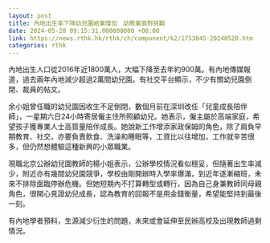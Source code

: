 ```yaml
---
layout: post
title: 內地出生率下降幼兒園結業增加　幼教業面對挑戰
date: 2024-05-20 09:15:31.000000000 +08:00
link: https://news.rthk.hk/rthk/ch/component/k2/1753845-20240520.htm
categories: rthk
---
```


內地出生人口從2016年近1800萬人，大幅下降至去年約900萬。有內地傳媒報道，過去兩年內地減少超過2萬間幼兒園。有社交平台顯示，不少有關幼兒園倒閉、裁員的帖文。

余小姐曾任職的幼兒園因收生不足倒閉，數個月前在深圳改任「兒童成長陪伴師」，一星期六日24小時寄居僱主住所照顧幼兒。她表示，僱主屬於高端家庭，希望孩子獲專業人士高質量陪伴成長。她說新工作增添家政保姆的角色，除了肩負早期教育、社交，亦要負責飲食、洗澡和睡眠等，工資比以往增加，工作就辛苦很多，但仍然想體驗這種新興的小眾職業。

現職北京公辦幼兒園教師的楊小姐表示，公辦學校情況看似穩妥，但隨著出生率減少，附近亦有幾間幼兒園競爭，學校由剛開辦時入學率爆滿，到近年逐漸縮班，未來不排除面臨停辦危機。但她短期內不打算轉型或轉行，因為自己身兼教師同母親角色，很開心見證幼兒成長，認為教育的回報不是用金錢衡量，希望能堅持到最後一刻。

有內地學者預料，生源減少衍生的問題，未來或會延伸至民辦高校及出現教師過剩情況。
